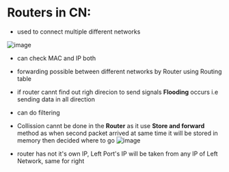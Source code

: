 # Routers in CN:
- used to connect multiple different networks

![image](https://user-images.githubusercontent.com/77873383/173211808-11e31767-2679-4a3e-a73c-b58ef2f215e0.png)
- can check MAC and IP both
- forwarding possible between different networks by Router using Routing table
- if router cannt find out righ direcion to send signals **Flooding** occurs i.e sending data in all direction
- can do filtering 
- Collission cannt be done in the **Router** as it use **Store and forward** method as when second packet arrived at same time it will be stored in memory then decided where to go 
![image](https://user-images.githubusercontent.com/77873383/173211950-bcf38e36-1109-45ba-88da-1260b27f2fbc.png)

- router has not it's own IP, Left Port's IP will be taken from any IP of Left Network, same for right
